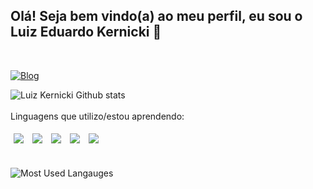 <h2> Olá! Seja bem vindo(a) ao meu perfil, eu sou o Luiz Eduardo Kernicki 👋 </h2><br>

[![Blog](https://img.shields.io/badge/LinkedIn-0077B5?style=for-the-badge&logo=linkedin&logoColor=white)](https://https://www.linkedin.com/in/luiz-eduardo-kernicki-620804202/)


![Luiz Kernicki Github stats](https://github-readme-stats.vercel.app/api?username=LuizKernicki&theme=blue-green)<br>
<br>
Linguagens que utilizo/estou aprendendo:
<div>
    <img style="margin:5px;" src="https://img.shields.io/badge/HTML5-E34F26?style=for-the-badge&logo=html5&logoColor=white"/>
    <img style="margin:5px;" src="https://img.shields.io/badge/CSS3-1572B6?style=for-the-badge&logo=css3&logoColor=white"/>
    <img style="margin:5px;" src="https://img.shields.io/badge/JavaScript-F7DF1E?style=for-the-badge&logo=javascript&logoColor=black"/>
    <img style="margin:5px;" src="https://img.shields.io/badge/C-00599C?style=for-the-badge&logo=c&logoColor=white"/>
    <img style="margin:5px;" src="https://img.shields.io/badge/MySQL-00000F?style=for-the-badge&logo=mysql&logoColor=white"/>
</div>
<br>

![Most Used Langauges](https://github-readme-stats.vercel.app/api/top-langs/?username=LuizKernicki&theme=blue-green)
